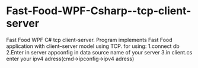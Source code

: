 # Fast-Food-WPF-Csharp--tcp-client-server
Fast Food WPF C# tcp client-server.
Program implements Fast Food application with client–server model using TCP.
for using:
1.connect db
2.Enter in server appconfig in data source name of your server
3.in client.cs enter your ipv4 adress(cmd->ipconfig->ipv4 adress)
